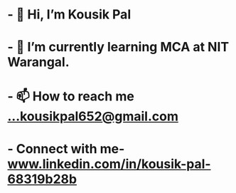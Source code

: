 # - 👋 Hi, I’m Kousik Pal
# - 🌱 I’m currently learning MCA at NIT Warangal.
# - 📫 How to reach me ...kousikpal652@gmail.com
# - Connect with me-www.linkedin.com/in/kousik-pal-68319b28b
<!---
KOUSIKPAL33/KOUSIKPAL33 is a ✨ special ✨ repository because its `README.md` (this file) appears on your GitHub profile.
You can click the Preview link to take a look at your changes.
--->
